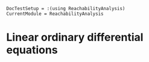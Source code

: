```@meta
DocTestSetup = :(using ReachabilityAnalysis)
CurrentModule = ReachabilityAnalysis
```

# Linear ordinary differential equations
